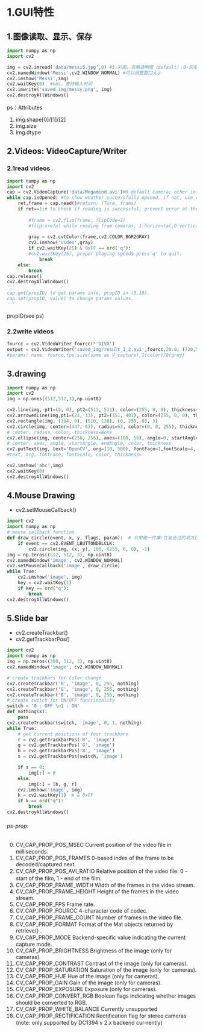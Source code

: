 # 1.GUI特性

## 1.图像读取、显示、保存

```python
import numpy as np
import cv2

img = cv2.imread('data/messi5.jpg',0) #1-彩图，忽略透明度（default）；0-灰度；-1-彩图，包含透明度
cv2.namedWindow('Messi',cv2.WINDOW_NORMAL) #可以调整窗口大小
cv2.imshow('Messi',img)
cv2.waitKey(0)	#nms，等待输入时间
cv2.imwrite('saved_img/messy.png', img)
cv2.destroyAllWindows()
```

ps：Attributes

1. img.shape[0]/[1]/[2]
2. img.size
3. img.dtype

## 2.Videos: VideoCapture/Writer

### 2.1read videos

```python
import numpy as np
import cv2
cap = cv2.VideoCapture('data/Megamind.avi')#0-default camera; other int-other cameras; 
while cap.isOpened: #to show weather successfully opened, if not, use cap.open
    ret,frame = cap.read()#return: (Ture, frams)
    if ret==1:# to check if reading is successful, prevent error at the end of video. 
        
        #frame = cv2.flip(frame, flipCode=1)
        #flip-useful while reading from cameras, 1:horizontal,0:vertical,-1:H&V
        
        gray = cv2.cvtColor(frame,cv2.COLOR_BGR2GRAY)
        cv2.imshow('video',gray)
        if cv2.waitKey(25) & 0xFF == ord('q'): 
        #cv2.waitKey(25), proper playing speed& press'q' to quit. 
            break
    else:
        break
cap.release()
cv2.destroyAllWindows()
'''
cap.get(propID) to get params info, propID in (0,18).
cap.set(propID, value) to change params values.
'''
```

propID(see ps)

### 2.2write videos

```python
fourcc = cv2.VideoWriter_fourcc(*'DIVX')
output = cv2.VideoWriter('saved_img/result_1_2.avi',fourcc,20.0, (720,528))
#params: name, fourcc,fps,size(same as V_capture),1(color)/0(grey)
```

## 3.drawing

```python
import numpy as np
import cv2
img = np.ones((512,512,3),np.uint8)

cv2.line(img, pt1=(0, 0), pt2=(511, 511), color=(255, 0, 0), thickness=5) 
cv2.arrowedLine(img,pt1=(21, 13), pt2=(151, 401), color=(255, 0, 0), thickness=5)
cv2.rectangle(img, (384, 0), (510, 128), (0, 255, 0), 3)
cv2.circle(img, center=(447, 63), radius=63, color=(0, 0, 255), thickness=-1)  
# center, radius, color, thickness=None
cv2.ellipse(img, center=(256, 256), axes=(100, 50), angle=0, startAngle=0, endAngle=180, color=255,thickness=-1)  
# center, axes, angle, startAngle, endAngle, color, thickness
cv2.putText(img, text='OpenCV', org=(10, 500), fontFace=1,fontScale=4, color=(255, 255, 255), thickness=2)
#text, org, fontFace, fontScale, color, thickness=

cv2.imshow('abc',img)
cv2.waitKey(0)
cv2.destroyAllWindows()
```

## 4.Mouse Drawing

- cv2.setMouseCallback()

```python
import cv2
import numpy as np
# mouse callback function
def draw_circle(event, x, y, flags, param):  # 只用做一件事:在双击过的地方绘 制一个圆圈。
    if event == cv2.EVENT_LBUTTONDBLCLK:
        cv2.circle(img, (x, y), 100, (255, 0, 0), -1)
img = np.zeros((512, 512, 3), np.uint8)
cv2.namedWindow('image', cv2.WINDOW_NORMAL)
cv2.setMouseCallback('image', draw_circle)
while True:
    cv2.imshow('image', img)
    key = cv2.waitKey(1)
    if key == ord("q"):
        break
cv2.destroyAllWindows()
```

## 5.Slide bar

- cv2.createTrackbar()
- cv2.getTrackbarPos()

```python
import cv2
import numpy as np
img = np.zeros((300, 512, 3), np.uint8)
cv2.namedWindow('image', cv2.WINDOW_NORMAL)

# create trackbars for color change
cv2.createTrackbar('R', 'image', 0, 255, nothing)
cv2.createTrackbar('G', 'image', 0, 255, nothing)
cv2.createTrackbar('B', 'image', 0, 255, nothing)
# create switch for ON/OFF functionality
switch = '0 : OFF \n1 : ON'
def nothing(x):
    pass
cv2.createTrackbar(switch, 'image', 0, 1, nothing)
while True:
    # get current positions of four trackbars
    r = cv2.getTrackbarPos('R', 'image')
    g = cv2.getTrackbarPos('G', 'image')
    b = cv2.getTrackbarPos('B', 'image')
    s = cv2.getTrackbarPos(switch, 'image') 

    if s == 0:
        img[:] = 0
    else:
        img[:] = [b, g, r]
    cv2.imshow('image', img)
    k = cv2.waitKey(1)  # & 0xFF
    if k == ord("q"):
        break
cv2.destroyAllWindows()
```

###### ps-prop:

0. CV_CAP_PROP_POS_MSEC Current position of the video ﬁle in milliseconds.
1. CV_CAP_PROP_POS_FRAMES 0-based index of the frame to be decoded/captured next.
2. CV_CAP_PROP_POS_AVI_RATIO Relative position of the video ﬁle: 0 - start of the ﬁlm, 1 - end of the ﬁlm.
3. CV_CAP_PROP_FRAME_WIDTH Width of the frames in the video stream.
4. CV_CAP_PROP_FRAME_HEIGHT Height of the frames in the video stream.
5. CV_CAP_PROP_FPS Frame rate.
6. CV_CAP_PROP_FOURCC 4-character code of codec.
7. CV_CAP_PROP_FRAME_COUNT Number of frames in the video ﬁle.
8. CV_CAP_PROP_FORMAT Format of the Mat objects returned by retrieve() .
9. CV_CAP_PROP_MODE Backend-speciﬁc value indicating the current capture mode.
10. CV_CAP_PROP_BRIGHTNESS Brightness of the image (only for cameras).
11. CV_CAP_PROP_CONTRAST Contrast of the image (only for cameras).
12. CV_CAP_PROP_SATURATION Saturation of the image (only for cameras).
13. CV_CAP_PROP_HUE Hue of the image (only for cameras).
14. CV_CAP_PROP_GAIN Gain of the image (only for cameras).
15. CV_CAP_PROP_EXPOSURE Exposure (only for cameras).
16. CV_CAP_PROP_CONVERT_RGB Boolean ﬂags indicating whether images should be converted to RGB.
17. CV_CAP_PROP_WHITE_BALANCE Currently unsupported
18. CV_CAP_PROP_RECTIFICATION Rectiﬁcation ﬂag for stereo cameras (note: only supported by DC1394 v 2.x backend cur-rently)